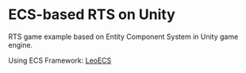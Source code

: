 # ECS-based RTS on Unity
RTS game example based on Entity Component System in Unity game engine.

Using ECS Framework: [LeoECS](https://github.com/Leopotam/ecs)
